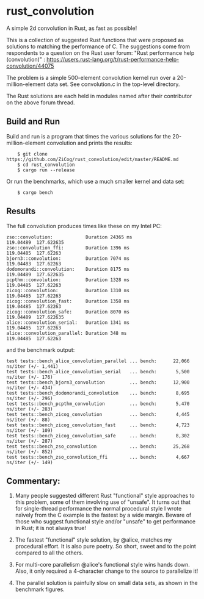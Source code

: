 # rust_convolution

A simple 2d convolution in Rust, as fast as possible! 

This is a collection of suggested Rust functions that were proposed as solutions to matching the performance of C.
The suggestions come from respondents to a question on the Rust user forum: "Rust performance help (convolution)"
: https://users.rust-lang.org/t/rust-performance-help-convolution/44075

The problem is a simple 500-element convolution kernel run over a 20-million-element data set. See convolution.c in the top-level directory.

The Rust solutions are each held in modules named after their contributor on the above forum thread.

## Build and Run

Build and run is a program that times the various solutions for the 20-million-element convolution and prints the results:
```
    $ git clone https://github.com/ZiCog/rust_convolution/edit/master/README.md
    $ cd rust_convolution
    $ cargo run --release
```

Or run the benchmarks, which use a much smaller kernel and data set:
```
    $ cargo bench
```

## Results

The full convolution produces times like these on my Intel PC:

```
zso::convolution:            Duration 24365 ms
119.04489  127.622635
zso::convolution_ffi:        Duration 1396 ms
119.04485  127.62263
bjorn3::convolution:         Duration 7074 ms
119.04483  127.62263
dodomorandi::convolution:    Duration 8175 ms
119.04489  127.622635
pcpthm::convolution:         Duration 1328 ms
119.04485  127.62263
zicog::convolution:          Duration 1310 ms
119.04485  127.62263
zicog::convolution_fast:     Duration 1358 ms
119.04485  127.62263
zicog::convolution_safe:     Duration 8070 ms
119.04489  127.622635
alice::convolution_serial:   Duration 1341 ms
119.04485  127.62263
alice::convolution_parallel: Duration 348 ms
119.04485  127.62263
```

and the benchmark output:

```
test tests::bench_alice_convolution_parallel ... bench:      22,066 ns/iter (+/- 1,441)
test tests::bench_alice_convolution_serial   ... bench:       5,500 ns/iter (+/- 176)
test tests::bench_bjorn3_convolution         ... bench:      12,900 ns/iter (+/- 434)
test tests::bench_dodomorandi_convolution    ... bench:       8,695 ns/iter (+/- 296)
test tests::bench_pcpthm_convolution         ... bench:       5,470 ns/iter (+/- 283)
test tests::bench_zicog_convolution          ... bench:       4,445 ns/iter (+/- 88)
test tests::bench_zicog_convolution_fast     ... bench:       4,723 ns/iter (+/- 109)
test tests::bench_zicog_convolution_safe     ... bench:       8,302 ns/iter (+/- 287)
test tests::bench_zso_convolution            ... bench:      25,268 ns/iter (+/- 852)
test tests::bench_zso_convolution_ffi        ... bench:       4,667 ns/iter (+/- 149)
```

## Commentary:

1) Many people suggested different Rust "functional" style approaches to this problem, some of them involving use of "unsafe". It turns out that for single-thread performance the normal procedural style I wrote naïvely from the C example is the fastest by a wide margin. Beware of those who suggest functional style and/or "unsafe" to get performance in Rust; it is not always true!

2) The fastest "functional" style solution, by @alice, matches my procedural effort. It is also pure poetry. So short, sweet and to the point compared to all the others.

3) For multi-core parallelism @alice's functional style wins hands down. Also, it only required a 4-character change to the source to parallelize it!

4) The parallel solution is painfully slow on small data sets, as shown in the benchmark figures.
